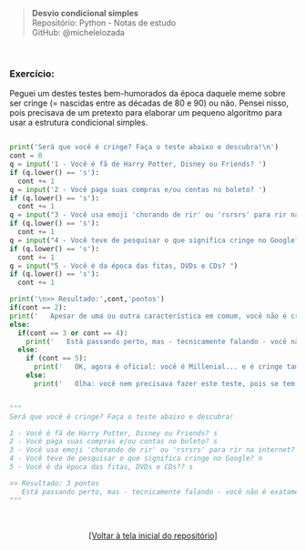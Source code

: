 > **Desvio condicional simples**  
> Repositório: Python - Notas de estudo     
> GitHub: @michelelozada
&nbsp;
     
&nbsp;  
### Exercício:
Peguei um destes testes bem-humorados da época daquele meme sobre ser cringe (= nascidas entre as décadas de 80 e 90) ou não.
Pensei nisso, pois precisava de um pretexto para elaborar um pequeno algoritmo para usar a estrutura condicional simples.  

```py

print('Será que você é cringe? Faça o teste abaixo e descubra!\n')
cont = 0
q = input('1 - Você é fã de Harry Potter, Disney ou Friends? ')
if (q.lower() == 's'):
  cont += 1
q = input('2 - Você paga suas compras e/ou contas no boleto? ')
if (q.lower() == 's'):
  cont += 1
q = input("3 - Você usa emoji 'chorando de rir' ou 'rsrsrs' para rir na internet? ")
if (q.lower() == 's'):
  cont += 1
q = input("4 - Você teve de pesquisar o que significa cringe no Google? ")
if (q.lower() == 's'):
  cont += 1
q = input("5 - Você é da época das fitas, DVDs e CDs? ")
if (q.lower() == 's'):
  cont += 1

print('\n>> Resultado:',cont,'pontos')
if(cont == 2):
print('   Apesar de uma ou outra característica em comum, você não é cringe!')
else:
  if(cont == 3 or cont == 4):
    print('   Está passando perto, mas - tecnicamente falando - você não é exatamente cringe!')
  else:
    if (cont == 5):
      print('   OK, agora é oficial: você é Millenial... e é cringe também!')
    else:
      print('   Olha: você nem precisava fazer este teste, pois se tem alguém que está longe de ser cringe, é você!')


"""
Será que você é cringe? Faça o teste abaixo e descubra!

1 - Você é fã de Harry Potter, Disney ou Friends? s
2 - Você paga suas compras e/ou contas no boleto? s
3 - Você usa emoji 'chorando de rir' ou 'rsrsrs' para rir na internet? n
4 - Você teve de pesquisar o que significa cringe no Google? n
5 - Você é da época das fitas, DVDs e CDs?? s

>> Resultado: 3 pontos
   Está passando perto, mas - tecnicamente falando - você não é exatamente cringe!
"""
```

&nbsp;

<div align="center">
<a href="https://github.com/michelelozada/Python-Study-Notes">[Voltar à tela inicial do repositório]</a>
</div>